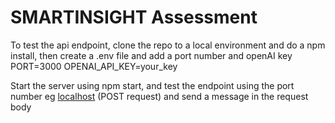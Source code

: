 # SMARTINSIGHT Assessment

To test the api endpoint, clone the repo to a local environment and do a npm install, then create a .env file and add a port number and openAI key
PORT=3000
OPENAI_API_KEY=your_key

Start the server using npm start, and test the endpoint using the port number eg
[localhost](http://localhost:3000/api/question) (POST request)
and send a message in the request body
